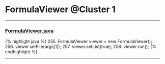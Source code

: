 # FormulaViewer @Cluster 1

***

### [FormulaViewer.java](https://searchcode.com/codesearch/view/15642597/)
{% highlight java %}
255. FormulaViewer viewer = new FormulaViewer();
256. viewer.setFile(args[1]);
257. viewer.setList(true);
258. viewer.run();
{% endhighlight %}

***

